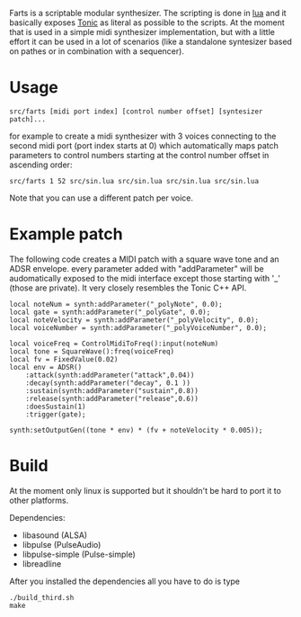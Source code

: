 Farts is a scriptable modular synthesizer. The scripting is done in [lua](https://www.lua.org) and it basically exposes [Tonic](https://github.com/TonicAudio/Tonic) as literal as possible to the scripts. At the moment that is used in a simple midi synthesizer implementation, but with a little effort it can be used in a lot of scenarios (like a standalone syntesizer based on pathes or in combination with a sequencer).

# Usage

    src/farts [midi port index] [control number offset] [syntesizer patch]...


for example to create a midi synthesizer with 3 voices connecting to the second midi port (port index starts at 0) which automatically maps patch parameters to control numbers starting at the control number offset in ascending order:

    src/farts 1 52 src/sin.lua src/sin.lua src/sin.lua src/sin.lua

Note that you can use a different patch per voice.

# Example patch

The following code creates a MIDI patch with a square wave tone and an ADSR envelope. every parameter added with "addParameter" will be audomatically exposed to the midi interface except those starting with '_' (those are private). It very closely resembles the Tonic C++ API.

    local noteNum = synth:addParameter("_polyNote", 0.0);
    local gate = synth:addParameter("_polyGate", 0.0);
    local noteVelocity = synth:addParameter("_polyVelocity", 0.0);
    local voiceNumber = synth:addParameter("_polyVoiceNumber", 0.0);
    
    local voiceFreq = ControlMidiToFreq():input(noteNum)
    local tone = SquareWave():freq(voiceFreq)
    local fv = FixedValue(0.02)
    local env = ADSR()
        :attack(synth:addParameter("attack",0.04))
        :decay(synth:addParameter("decay", 0.1 ))
        :sustain(synth:addParameter("sustain",0.8))
        :release(synth:addParameter("release",0.6))
        :doesSustain(1)
        :trigger(gate);

    synth:setOutputGen((tone * env) * (fv + noteVelocity * 0.005));

# Build

At the moment only linux is supported but it shouldn't be hard to port it to other platforms.

Dependencies:
- libasound (ALSA)
- libpulse (PulseAudio) 
- libpulse-simple (Pulse-simple)
- libreadline


After you installed the dependencies all you have to do is type

    ./build_third.sh
    make

